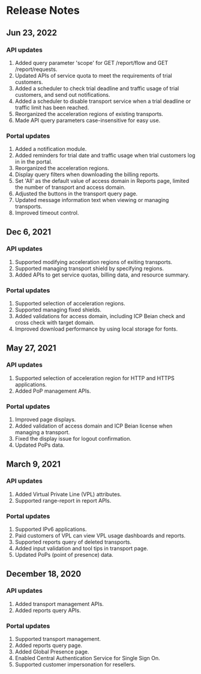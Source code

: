 # Release Notes

## Jun 23, 2022
### API updates
1. Added query parameter 'scope' for GET /report/flow and GET /report/requests.
2. Updated APIs of service quota to meet the requirements of trial customers.
3. Added a scheduler to check trial deadline and traffic usage of trial customers, and send out notifications.
4. Added a scheduler to disable transport service when a trial deadline or traffic limit has been reached.
5. Reorganized the acceleration regions of existing transports.
6. Made API query parameters case-insensitive for easy use.

### Portal updates
1. Added a notification module.
2. Added reminders for trial date and traffic usage when trial customers log in in the portal.
3. Reorganized the acceleration regions.
4. Display query filters when downloading the billing reports.
5. Set 'All' as the default value of access domain in Reports page, limited the number of transport and access domain.
6. Adjusted the buttons in the transport query page.
7. Updated message information text when viewing or managing transports.
8. Improved timeout control.
 
## Dec 6, 2021
### API updates
1. Supported modifying acceleration regions of exiting transports.
2. Supported managing transport shield by specifying regions.
3. Added APIs to get service quotas, billing data, and resource summary.

### Portal updates
1. Supported selection of acceleration regions.
2. Supported managing fixed shields.
3. Added validations for access domain, including ICP Beian check and cross check with target domain.
4. Improved download performance by using local storage for fonts.

## May 27, 2021
### API updates
1. Supported selection of acceleration region for HTTP and HTTPS applications.
2. Added PoP management APIs.

### Portal updates
1. Improved page displays.
2. Added validation of access domain and ICP Beian license when managing a transport.
3. Fixed the display issue for logout confirmation.
4. Updated PoPs data.

## March 9, 2021
### API updates
1. Added Virtual Private Line (VPL) attributes.
2. Supported range-report in report APIs.

### Portal updates
1. Supported IPv6 applications.
2. Paid customers of VPL can view VPL usage dashboards and reports.
3. Supported reports query of deleted transports.
4. Added input validation and tool tips in transport page.
5. Updated PoPs (point of presence) data.

## December 18, 2020
### API updates
1. Added transport management APIs.
2. Added reports query APIs.

### Portal updates
1. Supported transport management.
2. Added reports query page.
3. Added Global Presence page.
4. Enabled Central Authentication Service for Single Sign On.
5. Supported customer impersonation for resellers.
